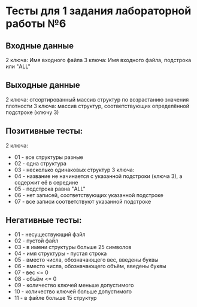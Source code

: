﻿# Тесты для 1 задания лабораторной работы №6

## Входные данные
2 ключа:
Имя входного файла
3 ключа:
Имя входного файла, подстрока или "ALL"

## Выходные данные
2 ключа:
отсортированный массив структур по возрастанию значения плотности
3 ключа:
массив структур, соответствующих определённой подстроке (ключу 3)

## Позитивные тесты:
2 ключа:
- 01 - все структуры разные
- 02 - одна структура
- 03 - несколько одинаковых структур
3 ключа:
- 04 - название не начинается с указанной подстроки (ключа 3), а содержит её в середине
- 05 - подстрока равна "ALL"
- 06 - нет записей, соответствующих указанной подстроке
- 07 - все записи соответствуют указанной подстроке

## Негативные тесты:
- 01 - несуществующий файл
- 02 - пустой файл
- 03 - в имени структуры больше 25 символов
- 04 - имя структуры - пустая строка
- 05 - вместо числа, обозначающего вес, введены буквы
- 06 - вместо числа, обозначающего объём, введены буквы
- 07 - вес <= 0
- 08 - объём <= 0
- 09 - количество ключей меньше допустимого
- 10 - количество ключей больше допустимого
- 11 - в файле больше 15 структур
